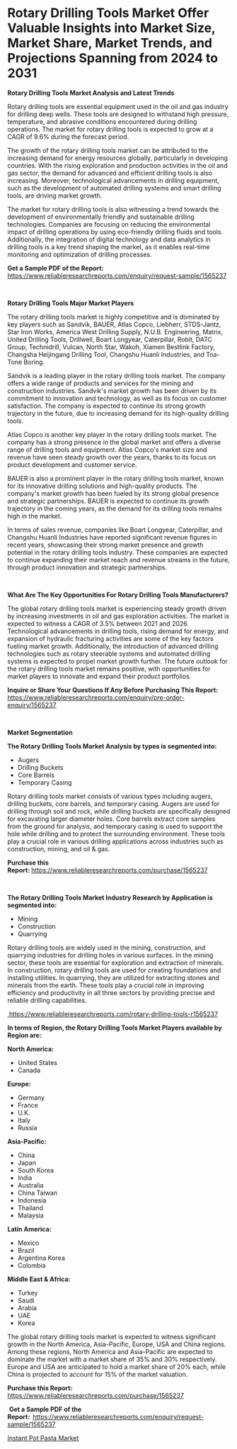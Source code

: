 <p><h1>Rotary Drilling Tools Market Offer Valuable Insights into Market Size, Market Share, Market Trends, and Projections Spanning from 2024 to 2031</h1></p><p><strong>Rotary Drilling Tools Market Analysis and Latest Trends</strong></p>
<p><p>Rotary drilling tools are essential equipment used in the oil and gas industry for drilling deep wells. These tools are designed to withstand high pressure, temperature, and abrasive conditions encountered during drilling operations. The market for rotary drilling tools is expected to grow at a CAGR of 9.6% during the forecast period.</p><p>The growth of the rotary drilling tools market can be attributed to the increasing demand for energy resources globally, particularly in developing countries. With the rising exploration and production activities in the oil and gas sector, the demand for advanced and efficient drilling tools is also increasing. Moreover, technological advancements in drilling equipment, such as the development of automated drilling systems and smart drilling tools, are driving market growth.</p><p>The market for rotary drilling tools is also witnessing a trend towards the development of environmentally friendly and sustainable drilling technologies. Companies are focusing on reducing the environmental impact of drilling operations by using eco-friendly drilling fluids and tools. Additionally, the integration of digital technology and data analytics in drilling tools is a key trend shaping the market, as it enables real-time monitoring and optimization of drilling processes.</p></p>
<p><strong>Get a Sample PDF of the Report:&nbsp;</strong> <a href="https://www.reliableresearchreports.com/enquiry/request-sample/1565237">https://www.reliableresearchreports.com/enquiry/request-sample/1565237</a></p>
<p>&nbsp;</p>
<p><strong>Rotary Drilling Tools Major Market Players</strong></p>
<p><p>The rotary drilling tools market is highly competitive and is dominated by key players such as Sandvik, BAUER, Atlas Copco, Liebherr, STDS-Jantz, Star Iron Works, America West Drilling Supply, N.U.B. Engineering, Matrix, United Drilling Tools, Drillwell, Boart Longyear, Caterpillar, Robit, DATC Group, Technidrill, Vulcan, North Star, Wakoh, Xiamen Bestlink Factory, Changsha Heijingang Drilling Tool, Changshu Huanli Industries, and Toa-Tone Boring.</p><p>Sandvik is a leading player in the rotary drilling tools market. The company offers a wide range of products and services for the mining and construction industries. Sandvik's market growth has been driven by its commitment to innovation and technology, as well as its focus on customer satisfaction. The company is expected to continue its strong growth trajectory in the future, due to increasing demand for its high-quality drilling tools.</p><p>Atlas Copco is another key player in the rotary drilling tools market. The company has a strong presence in the global market and offers a diverse range of drilling tools and equipment. Atlas Copco's market size and revenue have seen steady growth over the years, thanks to its focus on product development and customer service.</p><p>BAUER is also a prominent player in the rotary drilling tools market, known for its innovative drilling solutions and high-quality products. The company's market growth has been fueled by its strong global presence and strategic partnerships. BAUER is expected to continue its growth trajectory in the coming years, as the demand for its drilling tools remains high in the market.</p><p>In terms of sales revenue, companies like Boart Longyear, Caterpillar, and Changshu Huanli Industries have reported significant revenue figures in recent years, showcasing their strong market presence and growth potential in the rotary drilling tools industry. These companies are expected to continue expanding their market reach and revenue streams in the future, through product innovation and strategic partnerships.</p></p>
<p>&nbsp;</p>
<p><strong>What Are The Key Opportunities For Rotary Drilling Tools Manufacturers?</strong></p>
<p><p>The global rotary drilling tools market is experiencing steady growth driven by increasing investments in oil and gas exploration activities. The market is expected to witness a CAGR of 3.5% between 2021 and 2026. Technological advancements in drilling tools, rising demand for energy, and expansion of hydraulic fracturing activities are some of the key factors fueling market growth. Additionally, the introduction of advanced drilling technologies such as rotary steerable systems and automated drilling systems is expected to propel market growth further. The future outlook for the rotary drilling tools market remains positive, with opportunities for market players to innovate and expand their product portfolios.</p></p>
<p><strong>Inquire or Share Your Questions If Any Before Purchasing This Report:</strong> <a href="https://www.reliableresearchreports.com/enquiry/pre-order-enquiry/1565237">https://www.reliableresearchreports.com/enquiry/pre-order-enquiry/1565237</a></p>
<p>&nbsp;</p>
<p><strong>Market Segmentation</strong></p>
<p><strong>The Rotary Drilling Tools Market Analysis by types is segmented into:</strong></p>
<p><ul><li>Augers</li><li>Drilling Buckets</li><li>Core Barrels</li><li>Temporary Casing</li></ul></p>
<p><p>Rotary drilling tools market consists of various types including augers, drilling buckets, core barrels, and temporary casing. Augers are used for drilling through soil and rock, while drilling buckets are specifically designed for excavating larger diameter holes. Core barrels extract core samples from the ground for analysis, and temporary casing is used to support the hole while drilling and to protect the surrounding environment. These tools play a crucial role in various drilling applications across industries such as construction, mining, and oil & gas.</p></p>
<p><strong>Purchase this Report:&nbsp;</strong><a href="https://www.reliableresearchreports.com/purchase/1565237">https://www.reliableresearchreports.com/purchase/1565237</a></p>
<p>&nbsp;</p>
<p><strong>The Rotary Drilling Tools Market Industry Research by Application is segmented into:</strong></p>
<p><ul><li>Mining</li><li>Construction</li><li>Quarrying</li></ul></p>
<p><p>Rotary drilling tools are widely used in the mining, construction, and quarrying industries for drilling holes in various surfaces. In the mining sector, these tools are essential for exploration and extraction of minerals. In construction, rotary drilling tools are used for creating foundations and installing utilities. In quarrying, they are utilized for extracting stones and minerals from the earth. These tools play a crucial role in improving efficiency and productivity in all three sectors by providing precise and reliable drilling capabilities.</p></p>
<p><a href="https://www.reliableresearchreports.com/rotary-drilling-tools-r1565237">&nbsp;https://www.reliableresearchreports.com/rotary-drilling-tools-r1565237</a></p>
<p><strong>In terms of Region, the Rotary Drilling Tools Market Players available by Region are:</strong></p>
<p>
    <p> <strong> North America: </strong>
        <ul>
            <li>United States</li>
            <li>Canada</li>
        </ul>
        </p> 
    <p> <strong> Europe: </strong>
        <ul>
            <li>Germany</li>
            <li>France</li>
            <li>U.K.</li>
            <li>Italy</li>
            <li>Russia</li>
        </ul>
        </p> 
    <p> <strong> Asia-Pacific: </strong>
        <ul>
            <li>China</li>
            <li>Japan</li>
            <li>South Korea</li>
            <li>India</li>
            <li>Australia</li>
            <li>China Taiwan</li>
            <li>Indonesia</li>
            <li>Thailand</li>
            <li>Malaysia</li>
        </ul>
        </p> 
    <p> <strong> Latin America: </strong>
        <ul>
            <li>Mexico</li>
            <li>Brazil</li>
            <li>Argentina Korea</li>
            <li>Colombia</li>
        </ul>
        </p> 
    <p> <strong> Middle East & Africa: </strong>
        <ul>
            <li>Turkey</li>
            <li>Saudi</li>
            <li>Arabia</li>
            <li>UAE</li>
            <li>Korea</li>
        </ul>
    </p>
    </p>
<p><p>The global rotary drilling tools market is expected to witness significant growth in the North America, Asia-Pacific, Europe, USA and China regions. Among these regions, North America and Asia-Pacific are expected to dominate the market with a market share of 35% and 30% respectively. Europe and USA are anticipated to hold a market share of 20% each, while China is projected to account for 15% of the market valuation.</p></p>
<p><strong>Purchase this Report: </strong><a href="https://www.reliableresearchreports.com/purchase/1565237">https://www.reliableresearchreports.com/purchase/1565237</a></p>
<p>&nbsp;<strong>Get a Sample PDF of the Report:&nbsp;&nbsp;</strong><a href="https://www.reliableresearchreports.com/enquiry/request-sample/1565237">https://www.reliableresearchreports.com/enquiry/request-sample/1565237</a></p>
<p><strong></strong></p>
<p><p><a href="https://github.com/jhcraigie/Market-Research-Report-List-4/blob/main/instant-pot-pasta-market.md">Instant Pot Pasta Market</a></p></p>